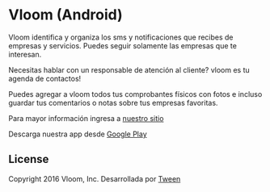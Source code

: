 Vloom (Android)
=======

Vloom identifica y organiza los sms y notificaciones que recibes de empresas y servicios. Puedes seguir solamente las empresas que te interesan.

Necesitas hablar con un responsable de atención al cliente? vloom es tu agenda de contactos!

Puedes agregar a vloom todos tus comprobantes físicos con fotos e incluso guardar tus comentarios o notas sobre tus empresas favoritas.

Para mayor información ingresa  a [nuestro sitio][1]

Descarga nuestra app desde [Google Play][2]

License
--------
Copyright 2016 Vloom, Inc.
Desarrollada por [Tween][3]

[1]: http://www.vloom.io
[2]: https://play.google.com/store/apps/details?id=com.tween.viacelular
[3]: http://tween.com.ar/

